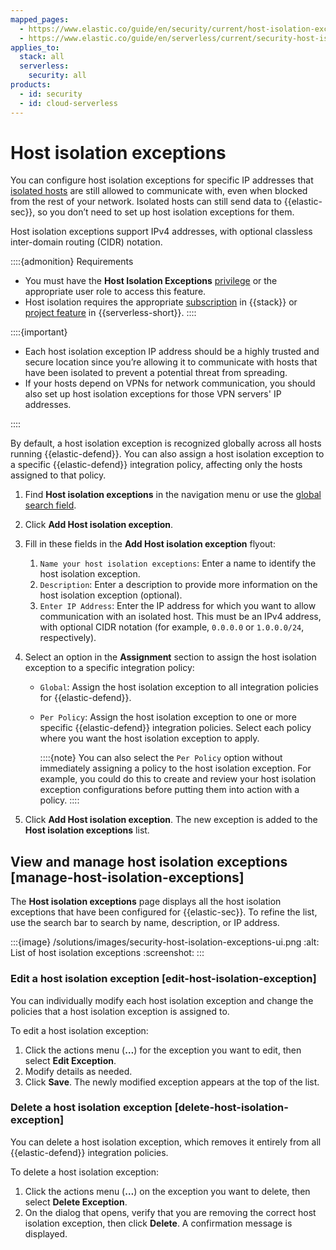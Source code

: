 ```yaml
---
mapped_pages:
  - https://www.elastic.co/guide/en/security/current/host-isolation-exceptions.html
  - https://www.elastic.co/guide/en/serverless/current/security-host-isolation-exceptions.html
applies_to:
  stack: all
  serverless:
    security: all
products:
  - id: security
  - id: cloud-serverless
---
```


# Host isolation exceptions


You can configure host isolation exceptions for specific IP addresses that [isolated hosts](/solutions/security/endpoint-response-actions/isolate-host.md) are still allowed to communicate with, even when blocked from the rest of your network. Isolated hosts can still send data to {{elastic-sec}}, so you don’t need to set up host isolation exceptions for them.

Host isolation exceptions support IPv4 addresses, with optional classless inter-domain routing (CIDR) notation.

::::{admonition} Requirements
* You must have the **Host Isolation Exceptions** [privilege](/solutions/security/configure-elastic-defend/elastic-defend-feature-privileges.md) or the appropriate user role to access this feature.
* Host isolation requires the appropriate [subscription](https://www.elastic.co/pricing) in {{stack}} or [project feature](/deploy-manage/deploy/elastic-cloud/project-settings.md) in {{serverless-short}}.
::::


::::{important}
* Each host isolation exception IP address should be a highly trusted and secure location since you’re allowing it to communicate with hosts that have been isolated to prevent a potential threat from spreading.
* If your hosts depend on VPNs for network communication, you should also set up host isolation exceptions for those VPN servers' IP addresses.

::::

By default, a host isolation exception is recognized globally across all hosts running {{elastic-defend}}. You can also assign a host isolation exception to a specific {{elastic-defend}} integration policy, affecting only the hosts assigned to that policy.

1. Find **Host isolation exceptions** in the navigation menu or use the [global search field](/explore-analyze/find-and-organize/find-apps-and-objects.md).
2. Click **Add Host isolation exception**.
3. Fill in these fields in the **Add Host isolation exception** flyout:

    1. `Name your host isolation exceptions`: Enter a name to identify the host isolation exception.
    2. `Description`: Enter a description to provide more information on the host isolation exception (optional).
    3. `Enter IP Address`: Enter the IP address for which you want to allow communication with an isolated host. This must be an IPv4 address, with optional CIDR notation (for example, `0.0.0.0` or `1.0.0.0/24`, respectively).

4. Select an option in the **Assignment** section to assign the host isolation exception to a specific integration policy:

    * `Global`: Assign the host isolation exception to all integration policies for {{elastic-defend}}.
    * `Per Policy`: Assign the host isolation exception to one or more specific {{elastic-defend}} integration policies. Select each policy where you want the host isolation exception to apply.

        ::::{note}
        You can also select the `Per Policy` option without immediately assigning a policy to the host isolation exception. For example, you could do this to create and review your host isolation exception configurations before putting them into action with a policy.
        ::::

5. Click **Add Host isolation exception**. The new exception is added to the **Host isolation exceptions** list.


## View and manage host isolation exceptions [manage-host-isolation-exceptions]

The **Host isolation exceptions** page displays all the host isolation exceptions that have been configured for {{elastic-sec}}. To refine the list, use the search bar to search by name, description, or IP address.

:::{image} /solutions/images/security-host-isolation-exceptions-ui.png
:alt: List of host isolation exceptions
:screenshot:
:::


### Edit a host isolation exception [edit-host-isolation-exception]

You can individually modify each host isolation exception and change the policies that a host isolation exception is assigned to.

To edit a host isolation exception:

1. Click the actions menu (**…​**) for the exception you want to edit, then select **Edit Exception**.
2. Modify details as needed.
3. Click **Save**. The newly modified exception appears at the top of the list.


### Delete a host isolation exception [delete-host-isolation-exception]

You can delete a host isolation exception, which removes it entirely from all {{elastic-defend}} integration policies.

To delete a host isolation exception:

1. Click the actions menu (**…​**) on the exception you want to delete, then select **Delete Exception**.
2. On the dialog that opens, verify that you are removing the correct host isolation exception, then click **Delete**. A confirmation message is displayed.

